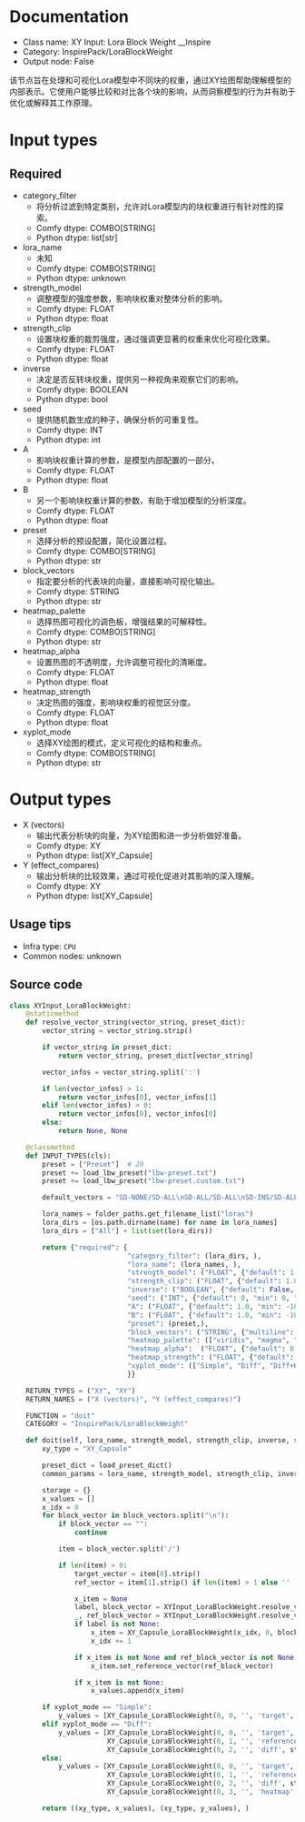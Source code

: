 
# Documentation
- Class name: XY Input: Lora Block Weight __Inspire
- Category: InspirePack/LoraBlockWeight
- Output node: False

该节点旨在处理和可视化Lora模型中不同块的权重，通过XY绘图帮助理解模型的内部表示。它使用户能够比较和对比各个块的影响，从而洞察模型的行为并有助于优化或解释其工作原理。

# Input types
## Required
- category_filter
    - 将分析过滤到特定类别，允许对Lora模型内的块权重进行有针对性的探索。
    - Comfy dtype: COMBO[STRING]
    - Python dtype: list[str]
- lora_name
    - 未知
    - Comfy dtype: COMBO[STRING]
    - Python dtype: unknown
- strength_model
    - 调整模型的强度参数，影响块权重对整体分析的影响。
    - Comfy dtype: FLOAT
    - Python dtype: float
- strength_clip
    - 设置块权重的裁剪强度，通过强调更显著的权重来优化可视化效果。
    - Comfy dtype: FLOAT
    - Python dtype: float
- inverse
    - 决定是否反转块权重，提供另一种视角来观察它们的影响。
    - Comfy dtype: BOOLEAN
    - Python dtype: bool
- seed
    - 提供随机数生成的种子，确保分析的可重复性。
    - Comfy dtype: INT
    - Python dtype: int
- A
    - 影响块权重计算的参数，是模型内部配置的一部分。
    - Comfy dtype: FLOAT
    - Python dtype: float
- B
    - 另一个影响块权重计算的参数，有助于增加模型的分析深度。
    - Comfy dtype: FLOAT
    - Python dtype: float
- preset
    - 选择分析的预设配置，简化设置过程。
    - Comfy dtype: COMBO[STRING]
    - Python dtype: str
- block_vectors
    - 指定要分析的代表块的向量，直接影响可视化输出。
    - Comfy dtype: STRING
    - Python dtype: str
- heatmap_palette
    - 选择热图可视化的调色板，增强结果的可解释性。
    - Comfy dtype: COMBO[STRING]
    - Python dtype: str
- heatmap_alpha
    - 设置热图的不透明度，允许调整可视化的清晰度。
    - Comfy dtype: FLOAT
    - Python dtype: float
- heatmap_strength
    - 决定热图的强度，影响块权重的视觉区分度。
    - Comfy dtype: FLOAT
    - Python dtype: float
- xyplot_mode
    - 选择XY绘图的模式，定义可视化的结构和重点。
    - Comfy dtype: COMBO[STRING]
    - Python dtype: str

# Output types
- X (vectors)
    - 输出代表分析块的向量，为XY绘图和进一步分析做好准备。
    - Comfy dtype: XY
    - Python dtype: list[XY_Capsule]
- Y (effect_compares)
    - 输出分析块的比较效果，通过可视化促进对其影响的深入理解。
    - Comfy dtype: XY
    - Python dtype: list[XY_Capsule]


## Usage tips
- Infra type: `CPU`
- Common nodes: unknown


## Source code
```python
class XYInput_LoraBlockWeight:
    @staticmethod
    def resolve_vector_string(vector_string, preset_dict):
        vector_string = vector_string.strip()

        if vector_string in preset_dict:
            return vector_string, preset_dict[vector_string]

        vector_infos = vector_string.split(':')

        if len(vector_infos) > 1:
            return vector_infos[0], vector_infos[1]
        elif len(vector_infos) > 0:
            return vector_infos[0], vector_infos[0]
        else:
            return None, None

    @classmethod
    def INPUT_TYPES(cls):
        preset = ["Preset"]  # 20
        preset += load_lbw_preset("lbw-preset.txt")
        preset += load_lbw_preset("lbw-preset.custom.txt")

        default_vectors = "SD-NONE/SD-ALL\nSD-ALL/SD-ALL\nSD-INS/SD-ALL\nSD-IND/SD-ALL\nSD-INALL/SD-ALL\nSD-MIDD/SD-ALL\nSD-MIDD0.2/SD-ALL\nSD-MIDD0.8/SD-ALL\nSD-MOUT/SD-ALL\nSD-OUTD/SD-ALL\nSD-OUTS/SD-ALL\nSD-OUTALL/SD-ALL"

        lora_names = folder_paths.get_filename_list("loras")
        lora_dirs = [os.path.dirname(name) for name in lora_names]
        lora_dirs = ["All"] + list(set(lora_dirs))

        return {"required": {
                             "category_filter": (lora_dirs, ),
                             "lora_name": (lora_names, ),
                             "strength_model": ("FLOAT", {"default": 1.0, "min": -10.0, "max": 10.0, "step": 0.01}),
                             "strength_clip": ("FLOAT", {"default": 1.0, "min": -10.0, "max": 10.0, "step": 0.01}),
                             "inverse": ("BOOLEAN", {"default": False, "label_on": "True", "label_off": "False"}),
                             "seed": ("INT", {"default": 0, "min": 0, "max": 0xffffffffffffffff}),
                             "A": ("FLOAT", {"default": 1.0, "min": -10.0, "max": 10.0, "step": 0.01}),
                             "B": ("FLOAT", {"default": 1.0, "min": -10.0, "max": 10.0, "step": 0.01}),
                             "preset": (preset,),
                             "block_vectors": ("STRING", {"multiline": True, "default": default_vectors, "placeholder": "{target vector}/{reference vector}", "pysssss.autocomplete": False}),
                             "heatmap_palette": (["viridis", "magma", "plasma", "inferno", "cividis"], ),
                             "heatmap_alpha":  ("FLOAT", {"default": 0.8, "min": 0.0, "max": 1.0, "step": 0.01}),
                             "heatmap_strength": ("FLOAT", {"default": 1.5, "min": 0.0, "max": 10.0, "step": 0.01}),
                             "xyplot_mode": (["Simple", "Diff", "Diff+Heatmap"],),
                             }}

    RETURN_TYPES = ("XY", "XY")
    RETURN_NAMES = ("X (vectors)", "Y (effect_compares)")

    FUNCTION = "doit"
    CATEGORY = "InspirePack/LoraBlockWeight"

    def doit(self, lora_name, strength_model, strength_clip, inverse, seed, A, B, preset, block_vectors, heatmap_palette, heatmap_alpha, heatmap_strength, xyplot_mode, category_filter=None):
        xy_type = "XY_Capsule"

        preset_dict = load_preset_dict()
        common_params = lora_name, strength_model, strength_clip, inverse, block_vectors, seed, A, B, heatmap_palette, heatmap_alpha, heatmap_strength, xyplot_mode

        storage = {}
        x_values = []
        x_idx = 0
        for block_vector in block_vectors.split("\n"):
            if block_vector == "":
                continue

            item = block_vector.split('/')

            if len(item) > 0:
                target_vector = item[0].strip()
                ref_vector = item[1].strip() if len(item) > 1 else ''

                x_item = None
                label, block_vector = XYInput_LoraBlockWeight.resolve_vector_string(target_vector, preset_dict)
                _, ref_block_vector = XYInput_LoraBlockWeight.resolve_vector_string(ref_vector, preset_dict)
                if label is not None:
                    x_item = XY_Capsule_LoraBlockWeight(x_idx, 0, block_vector, label, storage, common_params)
                    x_idx += 1

                if x_item is not None and ref_block_vector is not None:
                    x_item.set_reference_vector(ref_block_vector)

                if x_item is not None:
                    x_values.append(x_item)

        if xyplot_mode == "Simple":
            y_values = [XY_Capsule_LoraBlockWeight(0, 0, '', 'target', storage, common_params)]
        elif xyplot_mode == "Diff":
            y_values = [XY_Capsule_LoraBlockWeight(0, 0, '', 'target', storage, common_params),
                        XY_Capsule_LoraBlockWeight(0, 1, '', 'reference', storage, common_params),
                        XY_Capsule_LoraBlockWeight(0, 2, '', 'diff', storage, common_params)]
        else:
            y_values = [XY_Capsule_LoraBlockWeight(0, 0, '', 'target', storage, common_params),
                        XY_Capsule_LoraBlockWeight(0, 1, '', 'reference', storage, common_params),
                        XY_Capsule_LoraBlockWeight(0, 2, '', 'diff', storage, common_params),
                        XY_Capsule_LoraBlockWeight(0, 3, '', 'heatmap', storage, common_params)]

        return ((xy_type, x_values), (xy_type, y_values), )

```
